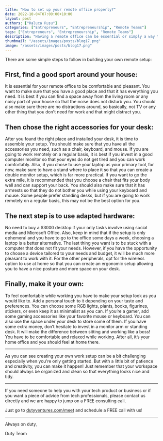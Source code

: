 ```yaml
---
title: "How to set up your remote office properly?"
date: 2022-10-04T07:00:00+10:00
layout: post
authors: ["Raluca Rusu"]
categories: ["Entrepreneurs", "Entrepreneurship", "Remote Teams"]
tags: ["Entrepreneurs", "Entrepreneurship", "Remote Teams"]
description: "Having a remote office can be essential or simply a way to work in a different atmosphere, one that is more relaxed, efficient, and fun. However, most people are afraid to invest in it because they do not know how they will use it. To make this transition easier, we recommend starting small with just one or two items and setting up your remote office properly until you feel comfortable."
thumbnail: "/assets/images/posts/blog17.png"
image: "/assets/images/posts/blog17.png"
---
```


There are some simple steps to follow in building your own remote setup:

## First, find a good sport around your house:

It is essential for your remote office to be comfortable and pleasant. You want to make sure that you have a good place and that it has everything you need. It is best if you can find a space away from the living room or any noisy part of your house so that the noise does not disturb you. You should also make sure there are no distractions around, so basically, not TV or any other thing that you don't need for work and that might distract you.

## Then chose the right accessories for your desk:

After you found the right place and installed your desk, it is time to assemble your setup. You should make sure that you have all the accessories you need, such as a chair, keyboard, and mouse. If you are going to work remotely on a regular basis, it is best if you invest in a good computer monitor so that your eyes do not get tired and you can work comfortably. Also, if you chose to use your laptop as your primary tool, for now, make sure to have a stand where to place it so that you can create a double monitor setup, which is far more practical. If you want to go the extra mile, it is recommended that you choose a chair that fits your body well and can support your back. You should also make sure that it has armrests so that they do not bother you while using your keyboard and mouse. Some people prefer standing desks, but if you are going to work remotely on a regular basis, this may not be the best option for you.

## The next step is to use adapted hardware:

No need to buy a $3000 desktop if your only tasks involve using social media and Microsoft Office. Also, keep in mind that if the setup is only ephemeral and you have to go to the office some days a week, choosing a laptop is a better alternative. The last thing you want is to be stuck with a computer that does not fit your needs. However, if you have the opportunity to choose a device tailored to your needs and budget, it will be much more pleasant to work with it. For the other peripherals, opt for the wireless option to use at home so that you can create an ergonomic setup allowing you to have a nice posture and more space on your desk.

## Finally, make it your own:

To feel comfortable while working you have to make your setup look as you would like to. Add a personal touch to it depending on your taste and preferences. You can choose some RGB lights, plants, books, figurines, stickers, or even keep it as minimalist as you can. If you’re a gamer, add some gaming accessories like your favorite mouse or keyboard. You can also use the space under your desk to store some of them. If you have some extra money, don’t hesitate to invest in a monitor arm or standing desk. It will make the difference between sitting and working like a boss! You have to be comfortable and relaxed while working. After all, it’s your home office and you should feel at home there.

----------------------

As you can see creating your own work setup can be a bit challenging especially when you're only getting started. But with a little bit of patience and creativity, you can make it happen! Just remember that your workspace should always be organized and clean so that everything looks nice and tidy.

----------------------

If you need someone to help you with your tech product or business or if you want a piece of advice from tech professionals, please contact us directly and we are happy to jump on a FREE consulting call.

Just go to [dutyventures.com/meet](https://dutyventures.com/meet) and schedule a FREE call with us! 

----------------------

Always on duty,

Duty Team
